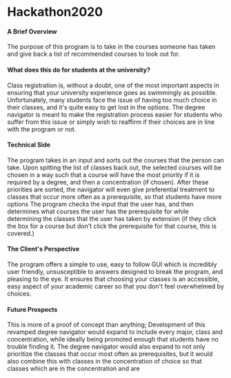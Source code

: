 # Hackathon2020
#### A Brief Overview
The purpose of this program is to take in the courses someone has taken and give back a list of recommended courses to look out for.
#### What does this do for students at the university?
Class registration is, without a doubt, one of the most important aspects in ensuring that your
university experience goes as swimmingly as possible. Unfortunately, many students face the issue of having 
too much choice in their classes, and it's quite easy to get lost in the options.
The degree navigator is meant to make the registration process easier for students who suffer from this issue or simply wish to reaffirm
if their choices are in line with the program or not.
#### Technical Side
The program takes in an input and sorts out the courses that the person can take.
Upon spitting the list of classes back out, the selected courses will be chosen in a way such that a course
will have the most priority if it is required by
a degree, and then a concentration (if chosen). 
After these priorities are sorted, the navigator will even give preferential treatment to classes that occur
more often as a prerequisite, so that students have more options 
The program checks the input that the user has,
and then determines what courses the user has the prerequisite for
while determining the classes that the user has taken by extension 
(if they click the box for a course but don't click the prerequisite for that course, this is covered.) 
#### The Client's Perspective
The program offers a simple to use, easy to follow GUI which is incredibly user friendly, 
unsusceptible to answers designed to break the program, and pleasing to the eye. It ensures that
choosing your classes is an accessible, easy aspect of your academic career so that you don't feel
overwhelmed by choices.
#### Future Prospects
This is more of a proof of concept than anything; Development of this revamped degree navigator
would expand to include every major, class and concentration, while ideally being promoted enough that
students have no trouble finding it. The degree navigator would also expand to not only prioritize the
classes that occur most often as prerequisites, but it would also combine this with classes in the concentration
of choice so that classes which are in the concentration and are 
